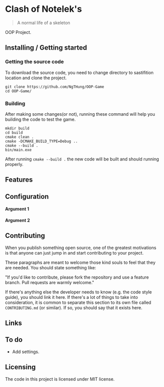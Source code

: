 <!-- ![Logo of the project](https://raw.githubusercontent.com/jehna/readme-best-practices/master/sample-logo.png) -->

# Clash of Notelek's
> A normal life of a skeleton

OOP Project.

## Installing / Getting started

### Getting the source code

To download the source code, you need to change directory to sastifition location and clone the project.

```shell
git clone https://github.com/NgTHung/OOP-Game
cd OOP-Game/
```

### Building

After making some changes(or not), running these command will help you building the code to test the game.

```shell
mkdir build
cd build
cmake clean .
cmake -DCMAKE_BUILD_TYPE=Debug ..
cmake --build .
bin/main.exe
```

After running `cmake --build .` the new code will be built and should running properly.

## Features


## Configuration

#### Argument 1

#### Argument 2

## Contributing

When you publish something open source, one of the greatest motivations is that
anyone can just jump in and start contributing to your project.

These paragraphs are meant to welcome those kind souls to feel that they are
needed. You should state something like:

"If you'd like to contribute, please fork the repository and use a feature
branch. Pull requests are warmly welcome."

If there's anything else the developer needs to know (e.g. the code style
guide), you should link it here. If there's a lot of things to take into
consideration, it is common to separate this section to its own file called
`CONTRIBUTING.md` (or similar). If so, you should say that it exists here.

## Links

## To do
- Add settings.

## Licensing

The code in this project is licensed under MIT license.
